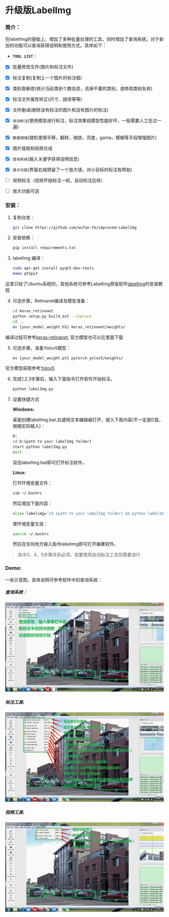 # 升级版LabelImg



### 简介：

在labelImg的基础上，增加了多种批量处理的工具，同时增加了查询系统，对于新加的功能可以查询获得说明和使用方式。具体如下：

- **`TOOL LIST`**：

- [x] 批量修改文件(图片和标注文件)
- [x] 标注复制(复制上一个图片的标注框)
- [x] 类别查删改(统计当前类别个数信息，去掉不要的类别，或修改类别名称)
- [x] 标注文件属性矫正(尺寸、路径等等)
- [x] 文件删减(删除没有标注的图片和没有图片的标注)
- [x] `自动标注`(使用模型进行标注，标注效果视模型性能好坏，一般需要人工在过一遍)
- [x] `数据增强`(随机使用平移，翻转，缩放，亮度，gama，模糊等手段增强图片)
- [x] 图片提取和视频合成
- [x] `查询系统`(输入关键字获得说明信息)
- [x] `放大功能`(界面右端预留了一个放大镜，对小目标的标注有帮助)

- [ ] 视频标注（视频开始标注一帧，自动标注后续）
- [ ] 放大功能可选

### 安装：

1. 复制仓库：

   ```bash
   git clone https://github.com/wufan-tb/improved-LabelImg
   ```

2. 安装依赖：

   ```bash
   pip install requirements.txt
   ```

3. labelImg 编译：

   ```bash
   sudo apt-get install pyqt5-dev-tools
   make qt5py3
   ```

  这里只给了Ubuntu系统的，其他系统可参考LabelImg原版软件[labelImg](https://github.com/tzutalin/labelImg)的安装教程

4. 可选步骤，Retinanet编译及模型准备：

   ```bash
   cd keras_retinanet
   python setup.py build_ext --inplace
   cd ..
   mv {your_model_weight.h5} keras_retinanet/weights/
   ```


  编译过程可参考[keras-retinanet](https://github.com/fizyr/keras-retinanet), 官方模型也可以在里面下载

5. 可选步骤，准备Yolov5模型：

   ```bash
   mv {your_model_weight.pt} pytorch_yolov5/weights/
   ```

  官方模型获取参考[Yolov5](https://github.com/ultralytics/yolov5)

6. 完成1,2,3步骤后，输入下面指令打开软件开始标注。

   ```bash
   python labelImg.py
   ```

7. 设置快捷方式

   **Windows:**

   桌面创建labelImg.bat,右键用文本编辑器打开，键入下面内容(不一定是D盘，根据实际输入)：

   ```bash
   D:
   cd D:{path to your labelImg folder}
   start python labelImg.py
   exit
   ```

   双击labelImg.bat即可打开标注软件。

   **Linux:**

   打开环境变量文件：

   ```bash
   vim ~/.bashrc
   ```

   然后增加下面内容：

   ```bash
   alias labelimg='cd {path to your labelImg folder} && python labelImg.py
   ```

   使环境变量生效：

   ```bash
   source ~/.bashrc
   ```

   然后在任何地方输入指令labelimg即可打开编著软件。

> 其中3，4，5步骤并非必须，若要使用自动标注工具则需要进行
>

### Demo:

一些示意图，具体说明可参考软件中的查询系统：

##### 查询系统：
![search_system](demo/0.jpg)
##### 标注工具:
![annotation](demo/1.jpg)
##### 视频工具:
![video](demo/2.jpg)
